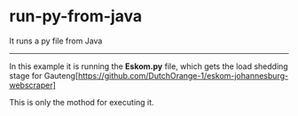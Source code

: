 # run-py-from-java
It runs a py file from Java
- - - - -
In this example it is running the **Eskom.py** file, which gets the load shedding stage for Gauteng[https://github.com/DutchOrange-1/eskom-johannesburg-webscraper]

This is only the mothod for executing it. 
